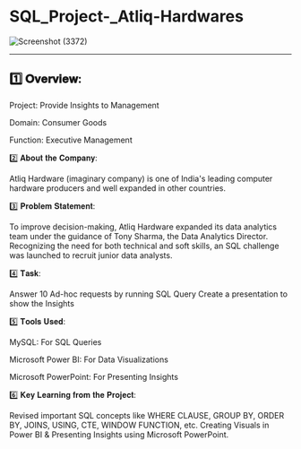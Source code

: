 # SQL_Project-_Atliq-Hardwares

![Screenshot (3372)](https://github.com/Inderpanda/SQL_Project_1--Consumer_Goods_Ad-Hoc_requests/assets/138003751/9e6485b9-884f-4f43-be4d-be3721826428)

---------------------------------------------------
1️⃣ 𝐎𝐯𝐞𝐫𝐯𝐢𝐞𝐰:
----------------------------------------------------


Project: Provide Insights to Management 

Domain: Consumer Goods

Function: Executive Management

 
2️⃣ 𝐀𝐛𝐨𝐮𝐭 𝐭𝐡𝐞 𝐂𝐨𝐦𝐩𝐚𝐧𝐲:

Atliq Hardware (imaginary company) is one of India's leading computer hardware producers and well expanded in other countries.

 
3️⃣ 𝐏𝐫𝐨𝐛𝐥𝐞𝐦 𝐒𝐭𝐚𝐭𝐞𝐦𝐞𝐧𝐭:


To improve decision-making, Atliq Hardware expanded its data analytics team under the guidance of Tony Sharma, the Data Analytics Director. Recognizing the need for both technical and soft skills, an SQL challenge was launched to recruit junior data analysts. 
 
4️⃣ 𝐓𝐚𝐬𝐤:


Answer 10 Ad-hoc requests by running SQL Query
Create a presentation to show the Insights

5️⃣ 𝐓𝐨𝐨𝐥𝐬 𝐔𝐬𝐞𝐝:


MySQL: For SQL Queries


Microsoft Power BI: For Data Visualizations


Microsoft PowerPoint: For Presenting Insights


 
6️⃣ 𝐊𝐞𝐲 𝐋𝐞𝐚𝐫𝐧𝐢𝐧𝐠 𝐟𝐫𝐨𝐦 𝐭𝐡𝐞 𝐏𝐫𝐨𝐣𝐞𝐜𝐭:


Revised important SQL concepts like WHERE CLAUSE, GROUP BY, ORDER BY, JOINS, USING, CTE, WINDOW FUNCTION, etc.
Creating Visuals in Power BI & Presenting Insights using Microsoft PowerPoint.

